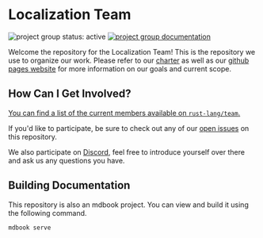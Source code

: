 # Localization Team

<!--
 Status badge advertising the project as being actively worked on. When the
 project has finished be sure to replace the active badge with a badge
 like: https://img.shields.io/badge/status-archived-grey.svg
-->
![project group status: active](https://img.shields.io/badge/status-active-brightgreen.svg)
[![project group documentation](https://img.shields.io/badge/MDBook-View%20Documentation-blue)][gh-pages]

<!--
 Provide a short introduction about your project group. Make sure to include any
 relevant links to information about your group.
-->

Welcome the repository for the Localization Team! This is the
repository we use to organize our work. Please refer to our [charter] as well
as our [github pages website][gh-pages] for more information on our goals and
current scope.

[charter]: ./CHARTER.md
[gh-pages]: https://rust-lang.github.io/community-localization

## How Can I Get Involved?

<!--
 List ways that people from outside your group can get involved and potentially
 become members, include what meetings your team has, and how a person could
 start participating and contributing. Make sure to mention the main platform
 your group hosts its discussions. Be sure to also include links to any
 other projects that your group maintains.
-->

[You can find a list of the current members available
on `rust-lang/team`.][team-toml]

If you'd like to participate, be sure to check out any of our [open issues](https://github.com/rust-lang/community-localization/issues) on this
repository.

We also participate on [Discord][chat-link], feel free to introduce
yourself over there and ask us any questions you have.

[open issues]: /issues
[chat-link]: https://discord.gg/6DauHpr
[team-toml]: https://github.com/rust-lang/team/blob/master/teams/community-localization.toml

## Building Documentation
This repository is also an mdbook project. You can view and build it using the
following command.

```
mdbook serve
```
